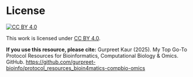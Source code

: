 # License
[![CC BY 4.0](https://i.creativecommons.org/l/by/4.0/88x31.png)](http://creativecommons.org/licenses/by/4.0/)

This work is licensed under [CC BY 4.0](http://creativecommons.org/licenses/by/4.0/). 

**If you use this resource, please cite:**
Gurpreet Kaur (2025). My Top Go-To Protocol Resources for Bioinformatics, Computational Biology & Omics. GitHub. https://github.com/gurpreet-bioinfo/protocol_resources_bioin4matics-compbio-omics
